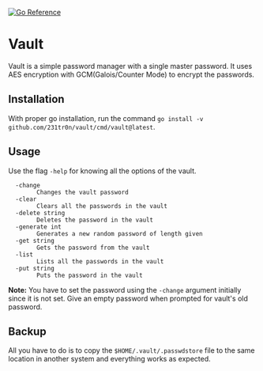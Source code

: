 [![Go Reference](https://pkg.go.dev/badge/github.com/231tr0n/vault/cmd/vault.svg)](https://pkg.go.dev/github.com/231tr0n/vault/cmd/vault)
# Vault
Vault is a simple password manager with a single master password. It uses AES encryption with GCM(Galois/Counter Mode) to encrypt the passwords.

## Installation
With proper go installation, run the command `go install -v github.com/231tr0n/vault/cmd/vault@latest`.

## Usage
Use the flag `-help` for knowing all the options of the vault.
```
  -change
    	Changes the vault password
  -clear
    	Clears all the passwords in the vault
  -delete string
    	Deletes the password in the vault
  -generate int
    	Generates a new random password of length given
  -get string
    	Gets the password from the vault
  -list
    	Lists all the passwords in the vault
  -put string
    	Puts the password in the vault
```
**Note:** You have to set the password using the `-change` argument initially since it is not set. Give an empty password when prompted for vault's old password.

## Backup
All you have to do is to copy the `$HOME/.vault/.passwdstore` file to the same location in another system and everything works as expected.

